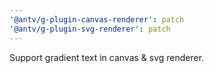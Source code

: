 ```yaml
---
'@antv/g-plugin-canvas-renderer': patch
'@antv/g-plugin-svg-renderer': patch
---
```


Support gradient text in canvas & svg renderer.
